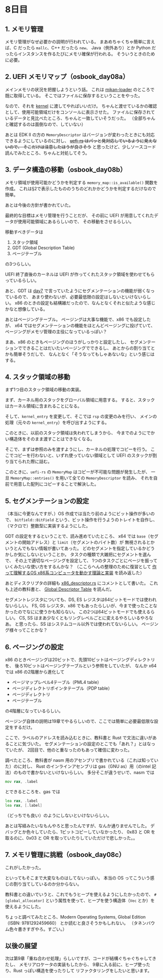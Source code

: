 # 8日目

## 1. メモリ管理

メモリ管理がなぜ必要かの説明が行われている。
まあめちゃくちゃ簡単に言えば、C だったら `mallc`、C++ だったら `new`、
Java（例外あり）とか Python だったらインスタンスを作るたびにメモリ確保が行われる。
そういうときのために必要。

## 2. UEFI メモリマップ（osbook_day08a）

メインメモリの状況を把握しようという話。
これは [mikan-loader](../mikan-os/mikan-loader/) のところで既に取得している。
そこではファイルに保存するということをやった。

なので、それを [kernel](../mikan-os/kernel/) に渡してやればいいだけ。
ちゃんと渡せているかの確認として、使用可能領域だけをコンソールに表示させた。
ファイルに保存されているデータと見比べたところ、ちゃんと一致していそうだった。
（全部ちゃんと確認するのは面倒なので、していない）

あとは EDK II の方の `MemoryDescriptor` はバージョンが変わったときにも対応できるようにしているのに対し、
~~[uefi-rs](https://docs.rs/uefi/0.26.0/uefi/index.html) はパッと見対応しているように見えないので、
そこだけは注意したほうが良さそう~~ と思ったけど、少しソースコード読んでみたところ、ちゃんと対処してそう。

## 3. データ構造の移動（osbook_day08b）

メモリ領域が使用可能かどうかを判定する `memory_map::is_available()` 関数を作成。
これは§2で表示したもののうちのどれかかどうかを判定するだけなので簡単。

あとは今後の方針が書かれていた。

最終的な目標はメモリ管理を行うことだが、
その前に UEFI が用意してくれたデータが使用可能領域にあるらしいので、
その移動をさせるらしい。

移動すべきデータは

1. スタック領域
2. GDT (Global Description Table)
3. ページテーブル

の3つらしい。

UEFI 終了直後のカーネルは UEFI が作ってくれたスタック領域を使わせてもらっているらしい。

あと、GDT は [day7](./07.md) で言っていたようにセグメンテーションの機能が弱くなっているので、
あまり使わないが、必要最低限の設定はしないといけないらしい。
x86 のときの設定も結構雑だったので、なんとなくそれと似たような感じかなと想像している。

あとはページングテーブル。
ページングは大事な機能で、x86 でも設定したが、
x64 ではセグメンテーションの機能をほとんどページングに投げていて、
ページングがメモリ管理の主役になっているっぽい？

まあ、x86 のときもページングのほうがしっかりと設定したし、
セグメンテーションでできることはだいたいページングでできるし、
あとからの割り当てとかも簡単そうだしで、
なんとなく「そうなってもしゃあないな」という感じはする。

## 4. スタック領域の移動

まず1つ目のスタック領域の移動の実装。

まず、カーネル用のスタックをグローバル領域に用意する。
すると、スタックはカーネル領域に含まれることになる。

そして、`kernel_entry` を変更して、そこでは `rsp` の変更のみを行い、
メインの処理（元々の `kernel_entry`）を呼び出すようにする。

このときに、以前のスタック領域は失われてしまうから、
今までのようにでかい構造体をそのまま渡すことはできなくなる。

そこで、まずは参照のみを渡すようにし、カーネルの処理でコピーを行う。
ここでコピーを行わないと、いずれ使っていない領域として UEFI のスタックが割り当てられた際に詰む。

このときに、`uefi-rs` の `MemoryMap` はコピーが不可能な問題が発生したが、
一旦 `MemoryMap::entries()` を用いて全ての `MemoryDescriptor` を読み、
それを自前で用意した配列にコピーすることで解決した。

## 5. セグメンテーションの設定

（本当に今更なんですが、）OS 作成では当たり前のようにビット操作が多いので、
`bitfield::BitField` という、ビット操作を行うようのトレイトを自作し、
（マクロで）整数型に実装するようにした。

GDT の設定をするということで、読み進めていたところ、
x64 では `base`（セグメントの開始アドレス）と `limit`（セグメントのバイト数）が
無視されるとかいうとんでもない情報が書いてあった。
どのセグメントを指定しているかどうかしか気にしないということか。
タスクの種類で大雑把にセグメントを選んで、
その上で適切なページングを設定して、
1つのタスクごとにページを振っていくみたいな使い方をするんかな？
（ここらへんの整理のために復習として
[作って理解するOS x86系コンピュータを動かす理論と実装](https://gihyo.jp/book/2019/978-4-297-10847-2)
を読み返した）

あとディスクリプタの詳細も [x86_descriptor.rs](../mikan-os/kernel/src/x86_descriptor.rs) にコメントとして書いた。
これも上述の教科書と、
[Global Descriptor Table](https://wiki.osdev.org/Global_Descriptor_Table) を読んだ。

セグメントレジスタについても、DS, ES レジスタは64ビットモードでは使われないらしい。
FS, GS レジスタ、x86 でもあったらしいが、今まで使ったことなかったのでなにに使うかも知らない。
この2つは64ビットモードでも使えるらしい。
CS, SS はまあ少なくともリングレベルごとに変えるやろしいるやろなあ。
と思ったら、SS はシステムコール以外では使われてないらしい。
ページング様々ってことかな？

## 6. ページングの設定

x86 のときページングは20ビットで、先頭10ビットはページングディレクトリを、
後ろ10ビットはページングテーブルという参照をしていたが、
なんか x64 では x86 の2階層から進化して

- ページマップレベル4テーブル（PML4 table）
- ページディレクトリポインタテーブル（PDP table）
- ページディレクトリ
- ページテーブル

の4階層になっているらしい。

ページング自体の説明は19章でやるらしいので、ここでは簡単に必要最低限な設定をするだけ。

ここで、ラベルのアドレスを読み込むときに、教科書と Rust で文法に違いがあることに気づいた。
セグメンテーションの設定のとこでも「あれ？」とはなっていたが、
2回目で、他のと重なったのもあって確信に変わった。

調べたところ、教科書が nasm 用のアセンブリで書かれている（これは知っていた）のに対し、
Rust のインラインアセンブリは gas（GNU as）用（のintel 記法）のもので書かないといけないらしい。
多分そこが違うせいで、nasm では

```asm
mov rax, .label
```

とできるところを、gas では

```asm
lea rax, .label
lea rax, [.label]
```

（どっちでも良い）のようにしないといけないらしい。

あとは写経みたいなもんやろと思ったんですが、なんか通りませんでした。
デバッグとか色々していたら、1ビットコピーしていなかったり、
0x83 と OR を取るのに、0x03 と OR を取っていたりしていただけで悲しかった。。

## 7. メモリ管理に挑戦（osbook_day08c）

これがしたかった。

といってもそこまで大変なものはしてないっぽい。
本当の OS ってこういう感じの割り当てしているのか分からない。

教科書との違いでいうと、これでもうヒープを使えるようにしたかったので、
`#[global_allocator]` という属性を使って、ヒープを使う構造体（`Vec` とか）を使えるようにした。

ちょっと調べてみたところ、Modern Operating Systems, Global Edition（ISBN: 9781292459660）
とか読むと良さそうかもしれない。
（タネンバウム色々書きすぎやろ。すごい。）

## 以後の展望

次は第9章「重ね合わせ処理」らしいですが、コードが結構ぐちゃぐちゃしてきたし、
メモリアロケータの実装もしたから、
9章に入る前に、ヒープ使ったり、Rust っぽい構造を使ったりして
リファクタリングをしたいと思います。
